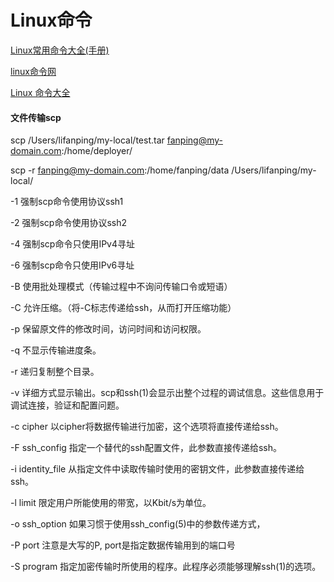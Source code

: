 # Linux命令

[Linux常用命令大全(手册)](https://linuxcommand.p2hp.com/)

[linux命令网](https://www.linuxmingling.com)

[Linux 命令大全](https://www.runoob.com/linux/linux-command-manual.html)

#### 文件传输scp

scp /Users/lifanping/my-local/test.tar  fanping@my-domain.com:/home/deployer/ 

scp -r fanping@my-domain.com:/home/fanping/data /Users/lifanping/my-local/

-1 强制scp命令使用协议ssh1 

-2 强制scp命令使用协议ssh2 

-4 强制scp命令只使用IPv4寻址 

-6 强制scp命令只使用IPv6寻址 

-B 使用批处理模式（传输过程中不询问传输口令或短语） 

-C 允许压缩。（将-C标志传递给ssh，从而打开压缩功能） 

-p 保留原文件的修改时间，访问时间和访问权限。 

-q 不显示传输进度条。 

-r 递归复制整个目录。 

-v 详细方式显示输出。scp和ssh(1)会显示出整个过程的调试信息。这些信息用于调试连接，验证和配置问题。 

-c cipher 以cipher将数据传输进行加密，这个选项将直接传递给ssh。 

-F ssh_config 指定一个替代的ssh配置文件，此参数直接传递给ssh。 

-i identity_file 从指定文件中读取传输时使用的密钥文件，此参数直接传递给ssh。 

-l limit 限定用户所能使用的带宽，以Kbit/s为单位。 

-o ssh_option 如果习惯于使用ssh_config(5)中的参数传递方式， 

-P port 注意是大写的P, port是指定数据传输用到的端口号 

-S program 指定加密传输时所使用的程序。此程序必须能够理解ssh(1)的选项。